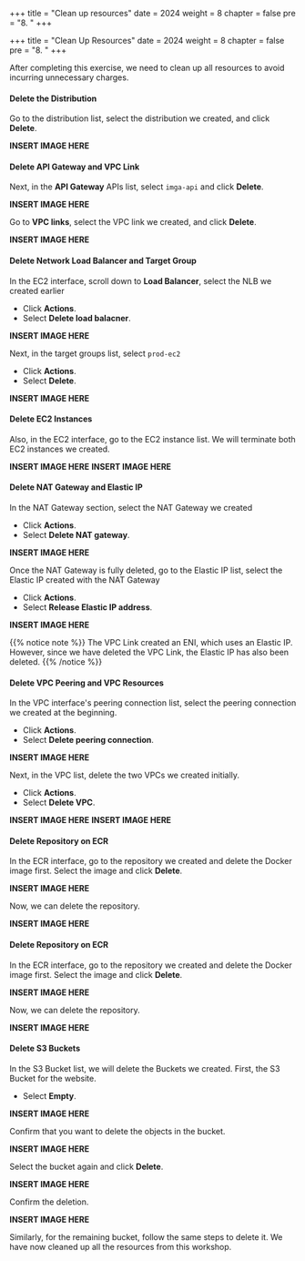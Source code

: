 +++
title = "Clean up resources"
date = 2024
weight = 8
chapter = false
pre = "8. "
+++

+++
title = "Clean Up Resources"
date = 2024
weight = 8
chapter = false
pre = "8. "
+++

After completing this exercise, we need to clean up all resources to avoid incurring unnecessary charges.

#### Delete the Distribution

Go to the distribution list, select the distribution we created, and click **Delete**.

**INSERT IMAGE HERE**

#### Delete API Gateway and VPC Link

Next, in the **API Gateway** APIs list, select `imga-api` and click **Delete**.

**INSERT IMAGE HERE**

Go to **VPC links**, select the VPC link we created, and click **Delete**.

**INSERT IMAGE HERE**

#### Delete Network Load Balancer and Target Group

In the EC2 interface, scroll down to **Load Balancer**, select the NLB we created earlier

- Click **Actions**.
- Select **Delete load balacner**.

**INSERT IMAGE HERE**

Next, in the target groups list, select `prod-ec2`

- Click **Actions**.
- Select **Delete**.

**INSERT IMAGE HERE**

#### Delete EC2 Instances

Also, in the EC2 interface, go to the EC2 instance list. We will terminate both EC2 instances we created.

**INSERT IMAGE HERE**
**INSERT IMAGE HERE**

#### Delete NAT Gateway and Elastic IP

In the NAT Gateway section, select the NAT Gateway we created

- Click **Actions**.
- Select **Delete NAT gateway**.

**INSERT IMAGE HERE**

Once the NAT Gateway is fully deleted, go to the Elastic IP list, select the Elastic IP created with the NAT Gateway

- Click **Actions**.
- Select **Release Elastic IP address**.

**INSERT IMAGE HERE**

{{% notice note %}}
The VPC Link created an ENI, which uses an Elastic IP. However, since we have deleted the VPC Link, the Elastic IP has also been deleted.
{{% /notice %}}

#### Delete VPC Peering and VPC Resources

In the VPC interface's peering connection list, select the peering connection we created at the beginning.

- Click **Actions**.
- Select **Delete peering connection**.

**INSERT IMAGE HERE**

Next, in the VPC list, delete the two VPCs we created initially.

- Click **Actions**.
- Select **Delete VPC**.

**INSERT IMAGE HERE**
**INSERT IMAGE HERE**

#### Delete Repository on ECR

In the ECR interface, go to the repository we created and delete the Docker image first. Select the image and click **Delete**.

**INSERT IMAGE HERE**

Now, we can delete the repository.

**INSERT IMAGE HERE**

#### Delete Repository on ECR

In the ECR interface, go to the repository we created and delete the Docker image first. Select the image and click **Delete**.

**INSERT IMAGE HERE**

Now, we can delete the repository.

**INSERT IMAGE HERE**

#### Delete S3 Buckets

In the S3 Bucket list, we will delete the Buckets we created. First, the S3 Bucket for the website.

- Select **Empty**.

**INSERT IMAGE HERE**

Confirm that you want to delete the objects in the bucket.

**INSERT IMAGE HERE**

Select the bucket again and click **Delete**.

**INSERT IMAGE HERE**

Confirm the deletion.

**INSERT IMAGE HERE**

Similarly, for the remaining bucket, follow the same steps to delete it. We have now cleaned up all the resources from this workshop.
